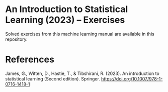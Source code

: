 # An Introduction to Statistical Learning (2023) – Exercises

Solved exercises from this machine learning manual are available in this repository.

# References

James, G., Witten, D., Hastie, T., & Tibshirani, R. (2023). An introduction to statistical learning (Second edition). Springer. https://doi.org/10.1007/978-1-0716-1418-1
